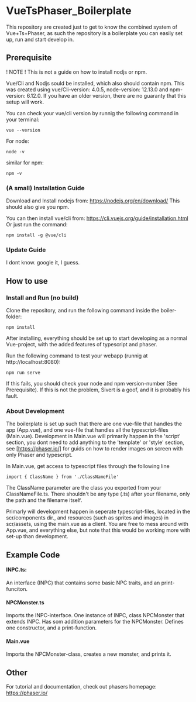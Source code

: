 # VueTsPhaser_Boilerplate

This repository are created just to get to know the combined system of Vue+Ts+Phaser, as such the repository is a boilerplate you can easily set up, run and start develop in. 


## Prerequisite

! NOTE ! This is not a guide on how to install nodjs or npm.

Vue/Cli and Nodjs sould be installed, which also should contain npm. This was created using vue/Cli-version: 4.0.5,  node-version: 12.13.0 and npm-version: 6.12.0. If you have an older version, there are no guaranty that this setup will work.

You can check your vue/cli version by runnig the following command in your terminal:

```
vue --version
```


For node: 

```
node -v
```

similar for npm:

```
npm -v
```

### (A small) Installation Guide

Download and Install nodejs from: https://nodejs.org/en/download/
This should also give you npm. 

You can then install vue/cli from: https://cli.vuejs.org/guide/installation.html
Or just run the command:

```
npm install -g @vue/cli
```

### Update Guide
I dont know. google it, I guess.

## How to use

### Install and Run (no build)
Clone the repository, and run the following command inside the boiler-folder:

```
npm install
```
After installing, everything should be set up to start developing as a normal Vue-project, with the added features of typescript and phaser. 

Run the following command to test your webapp (runnig at http://localhost:8080):

```
npm run serve
```

If this fails, you should check your node and npm version-number (See Prerequisite). If this is not the problem, Sivert is a goof, and it is probably his fault.

### About Development

The boilerplate is set up such that there are one vue-file that handles the app (App.vue), and one vue-file that handles all the typescript-files (Main.vue). Development in Main.vue will primarily happen in the 'script' section, you dont need to add anything to the 'template' or 'style' section, see [https://phaser.io/]  for guids on how to render images on screen with only Phaser and typescript. 

In Main.vue, get access to typescript files through the following line

```
import { ClassName } from './ClassNameFile'
```

The ClassName parameter are the class you exported from your ClassNameFile.ts. There shouldn't be any type (.ts) after your filename, only the path and the filename itself.

Primarly will development happen in seperate typescript-files, located in the scr/components dir., and resources (such as sprites and images) in scr/assets, using the main.vue as a client. You are free to mess around with App.vue, and everything else, but note that this would be working more with set-up than development. 

## Example Code

#### INPC.ts:
An interface (INPC) that contains some basic NPC traits, and an print-funciton. 

#### NPCMonster.ts
Imports the INPC-interface.
One instance of INPC, class NPCMonster that extends INPC. Has som addition parameters for the NPCMonster.
Defines one constructor, and a print-function.

#### Main.vue
Imports the NPCMonster-class, creates a new monster, and prints it.


## Other

For tutorial and documentation, check out phasers homepage: https://phaser.io/ 











